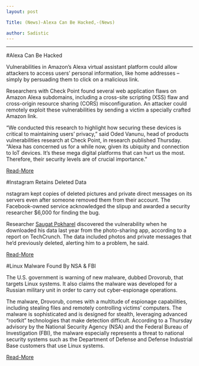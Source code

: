 ```yaml
---
layout: post

Title: (News)-Alexa Can Be Hacked,-(News)

author: Sadistic
---
```


---

#Alexa Can Be Hacked

Vulnerabilities in Amazon’s Alexa virtual assistant platform could allow attackers to access users’ personal information, like home addresses – simply by persuading them to click on a malicious link.

Researchers with Check Point found several web application flaws on Amazon Alexa subdomains, including a cross-site scripting (XSS) flaw and cross-origin resource sharing (CORS) misconfiguration. An attacker could remotely exploit these vulnerabilities by sending a victim a specially crafted Amazon link.

“We conducted this research to highlight how securing these devices is critical to maintaining users’ privacy,” said Oded Vanunu, head of products vulnerabilities research at Check Point, in research published Thursday. “Alexa has concerned us for a while now, given its ubiquity and connection to IoT devices. It’s these mega digital platforms that can hurt us the most. Therefore, their security levels are of crucial importance.”

[Read-More](https://threatpost.com/amazon-alexa-one-click-attack-can-divulge-personal-data/158297/)


#Instagram Retains Deleted Data

nstagram kept copies of deleted pictures and private direct messages on its servers even after someone removed them from their account. The Facebook-owned service acknowledged the slipup and awarded a security researcher $6,000 for finding the bug.

Researcher [Saugat Pokharel](https://medium.com/@saugatpokharel) discovered the vulnerability when he downloaded his data last year from the photo-sharing app, according to a report on TechCrunch. The data included photos and private messages that he’d previously deleted, alerting him to a problem, he said.

[Read-More](https://threatpost.com/instagram-retained-deleted-user-data-despite-gdpr-rules/158366/)


#Linux Malware Found By NSA & FBI

The U.S. government is warning of new malware, dubbed Drovorub, that targets Linux systems. It also claims the malware was developed for a Russian military unit in order to carry out cyber-espionage operations.

The malware, Drovorub, comes with a multitude of espionage capabilities, including stealing files and remotely controlling victims’ computers. The malware is sophisticated and is designed for stealth, leveraging advanced “rootkit” technologies that make detection difficult. According to a Thursday advisory by the National Security Agency (NSA) and the Federal Bureau of Investigation (FBI), the malware especially represents a threat to national security systems such as the Department of Defense and Defense Industrial Base customers that use Linux systems.

[Read-More](https://threatpost.com/nsa-fbi-warn-of-linux-malware-used-in-espionage-attacks/158351/)